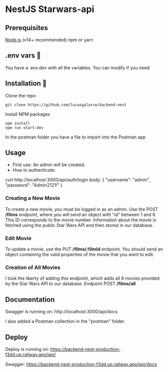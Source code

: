 # NestJS Starwars-api

## Prerequisites

[Node.js](https://nodejs.org/es/) (v14+ recommended)
npm or yarn

## .env vars 🔧

You have a .env.dev with all the variables. You can modify if you need

## Installation 🔧

Clone the repo

```
git clone https://github.com/lucasgalarce/backend-nest
```

Install NPM packages

```
npm install
npm run start:dev
```

In the postman folder you have a file to import into the Postman app

## Usage

- First use: An admin will be created.
- How to authenticate:

curl http://localhost:3000/api/auth/login
body:
{
"username": "admin",
"password": "Admin2121!"
}

### Creating a New Movie

To create a new movie, you must be logged in as an admin. Use the POST **/films** endpoint, where you will send an object with "id" between 1 and 6. This ID corresponds to the movie number. Information about the movie is fetched using the public Star Wars API and then stored in our database.

### Edit Movie

To update a movie, use the PUT **/films/:filmId** endpoint. You should send an object containing the valid properties of the movie that you want to edit.

### Creation of All Movies

I took the liberty of adding this endpoint, which adds all 6 movies provided by the Star Wars API to our database.
Endpoint POST **/films/all**

## Documentation

Swagger is running on: http://localhost:3000/api/docs

I also added a Postman collection in the "postman" folder.

## Deploy

Deploy is running on: https://backend-nest-production-f3dd.up.railway.app/api/

Swagger: https://backend-nest-production-f3dd.up.railway.app/api/docs

